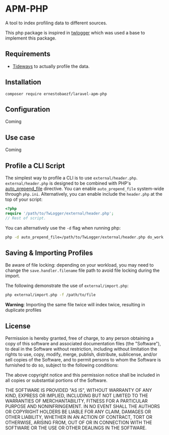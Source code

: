 APM-PHP
=======

A tool to index profiling data to different sources.

This php package is inspired in [twlogger](https://github.com/nishantsaini/twlogger) which was used a base to implement 
this package.

## Requirements

   * [Tideways](https://github.com/tideways/php-profiler-extension) to actually profile the data.

## Installation

`composer require ernestobaezf/laravel-apm-php`

## Configuration

Coming

## Use case

Coming 

## Profile a CLI Script

The simplest way to profile a CLI is to use
`external/header.php`. `external/header.php` is designed to be combined with PHP's
[auto_prepend_file](http://www.php.net/manual/en/ini.core.php#ini.auto-prepend-file)
directive. You can enable `auto_prepend_file` system-wide
through `php.ini`. Alternatively,
you can enable include the `header.php` at the top of your script:

```php
<?php
require '/path/to/TwLogger/external/header.php';
// Rest of script.
```

You can alternatively use the `-d` flag when running php:

```bash
php -d auto_prepend_file=/path/to/TwLogger/external/header.php do_work.php
```

## Saving & Importing Profiles

Be aware of file locking: depending on your workload, you may need to
change the `save.handler.filename` file path to avoid file locking
during the import.

The following demonstrate the use of `external/import.php`:

```bash
php external/import.php -f /path/to/file
```

**Warning**: Importing the same file twice will index twice, resulting in duplicate profiles

## License

Permission is hereby granted, free of charge, to any person obtaining a
copy of this software and associated documentation files (the
"Software"), to deal in the Software without restriction, including
without limitation the rights to use, copy, modify, merge, publish,
distribute, sublicense, and/or sell copies of the Software, and to
permit persons to whom the Software is furnished to do so, subject to
the following conditions:

The above copyright notice and this permission notice shall be included
in all copies or substantial portions of the Software.

THE SOFTWARE IS PROVIDED "AS IS", WITHOUT WARRANTY OF ANY KIND, EXPRESS
OR IMPLIED, INCLUDING BUT NOT LIMITED TO THE WARRANTIES OF
MERCHANTABILITY, FITNESS FOR A PARTICULAR PURPOSE AND NONINFRINGEMENT.
IN NO EVENT SHALL THE AUTHORS OR COPYRIGHT HOLDERS BE LIABLE FOR ANY
CLAIM, DAMAGES OR OTHER LIABILITY, WHETHER IN AN ACTION OF CONTRACT,
TORT OR OTHERWISE, ARISING FROM, OUT OF OR IN CONNECTION WITH THE
SOFTWARE OR THE USE OR OTHER DEALINGS IN THE SOFTWARE.

